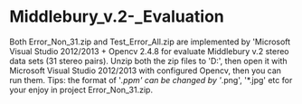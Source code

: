 # Middlebury_v.2-_Evaluation

  Both Error_Non_31.zip and Test_Error_All.zip are implemented by 'Microsoft Visual Studio 2012/2013 + Opencv 2.4.8 for evaluate Middlebury v.2 stereo data sets (31 stereo pairs). 
  Unzip both the zip files to 'D:\', then open it with Microsoft Visual Studio 2012/2013 with configured Opencv, then you can run them.
  Tips: the format of '*.ppm' can be changed by '*.png', '*.jpg' etc for your enjoy in project Error_Non_31.zip.  

